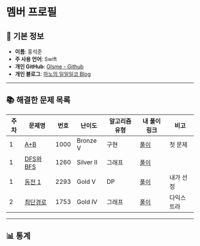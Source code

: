 # 멤버 프로필
<!-- 이름·블로그·GitHub 등 개인 정보는 자유롭게 추가/수정 -->

## 👤 기본 정보
- **이름**: 홍석준
- **주 사용 언어**: Swift
- **개인 GitHub**: [Glsme - Github](https://github.com/Glsme)
- **개인 블로그**: [하노의 일일일코 Blog](https://glsman-111co.tistory.com/)

---

## 📚 해결한 문제 목록
<!-- 표에 ‘주차’ 단위로 행 추가만 하면 통계는 Actions가 갱신해 줍니다 -->

| 주차 | 문제명 | 번호 | 난이도 | 알고리즘 유형 | 내 풀이 링크 | 비고 |
|------|--------|------|--------|---------------|--------------|------|
| 1 | [A+B](https://www.acmicpc.net/problem/1000) | 1000 | Bronze V | 구현 | [풀이](https://hong98.dev/boj-1000) | 첫 문제 |
| 1 | [DFS와 BFS](https://www.acmicpc.net/problem/1260) | 1260 | Silver II | 그래프 | [풀이](https://hong98.dev/boj-1260) |  |
| 1 | [동전 1](https://www.acmicpc.net/problem/2293) | 2293 | Gold V | DP | [풀이](https://hong98.dev/boj-2293) | 내가 선정 |
| 2 | [최단경로](https://www.acmicpc.net/problem/1753) | 1753 | Gold IV | 그래프 | [풀이](https://hong98.dev/boj-1753) | 다익스트라 |

---

## 📊 통계 <!-- 자동 생성 영역, 손으로 수정 ❌ -->
<!-- ACTIONS-STATS:START -->


<!-- ACTIONS-STATS:END -->